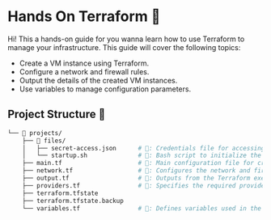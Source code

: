 # Hands On Terraform  🚀

Hi! This a hands-on guide for you wanna learn how to use Terraform to manage your infrastructure. This guide will cover the following topics:
- Create a VM instance using Terraform.
- Configure a network and firewall rules.
- Output the details of the created VM instances.
- Use variables to manage configuration parameters.


## Project Structure 📂

```bash
└── 📁 projects/
    ├── 📁 files/
    │   ├── secret-access.json      # 🔑: Credentials file for accessing GCP.
    │   └── startup.sh              # 📜: Bash script to initialize the VM instances.
    ├── main.tf                     # 📄: Main configuration file for creating VM instances.
    ├── network.tf                  # 📄: Configures the network and firewall rules.
    ├── output.tf                   # 📄: Outputs from the Terraform execution.
    ├── providers.tf                # 📄: Specifies the required providers and their versions.
    ├── terraform.tfstate
    ├── terraform.tfstate.backup
    └── variables.tf                # 📄: Defines variables used in the Terraform scripts.
```